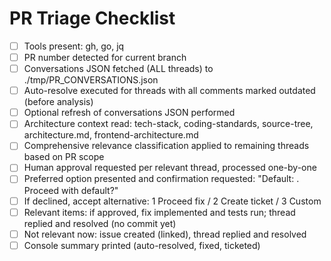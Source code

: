 <!-- Powered by BMAD™ Core -->

# PR Triage Checklist

- [ ] Tools present: gh, go, jq
- [ ] PR number detected for current branch
- [ ] Conversations JSON fetched (ALL threads) to ./tmp/PR_CONVERSATIONS.json
- [ ] Auto-resolve executed for threads with all comments marked outdated (before analysis)
- [ ] Optional refresh of conversations JSON performed
- [ ] Architecture context read: tech-stack, coding-standards, source-tree, architecture.md, frontend-architecture.md
- [ ] Comprehensive relevance classification applied to remaining threads based on PR scope
- [ ] Human approval requested per relevant thread, processed one-by-one
- [ ] Preferred option presented and confirmation requested: "Default: <Preferred>. Proceed with default?"
- [ ] If declined, accept alternative: 1 Proceed fix / 2 Create ticket / 3 Custom
- [ ] Relevant items: if approved, fix implemented and tests run; thread replied and resolved (no commit yet)
- [ ] Not relevant now: issue created (linked), thread replied and resolved
- [ ] Console summary printed (auto-resolved, fixed, ticketed)
